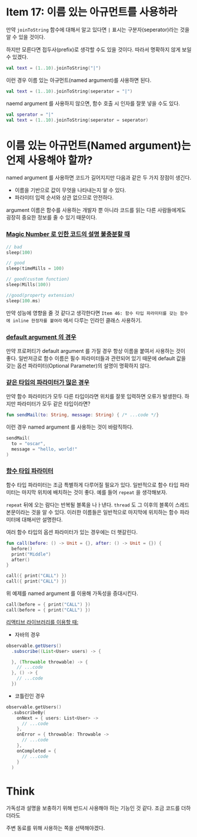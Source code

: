# Item 17: 이름 있는 아규먼트를 사용하라

만약 `joinToString` 함수에 대해서 알고 있다면 `|` 표시는 구분자(seperator)라는 것을 알 수 있을 것이다.

하지만 모른다면 접두사(prefix)로 생각할 수도 있을 것이다. 따라서 명확하지 않게 보일 수 있겠다.

```kotlin
val text = (1..10).joinToString("|")
```

이런 경우 이름 있는 아규먼트(named argument)를 사용하면 된다.

```kotlin
val text = (1..10).joinToString(seperator = "|")
```

naemd argument 를 사용하지 않으면, 함수 호출 시 인자를 잘못 넣을 수도 있다.

```kotlin
val sperator = "|"
val text = (1..10).joinToString(seperator = seperator)
```

# 이름 있는 아규먼트(Named argument)는 언제 사용해야 할까?

named argument 를 사용하면 코드가 길어지지만 다음과 같은 두 가지 장점이 생긴다.

- 이름을 기반으로 값이 무엇을 나타내는지 알 수 있다.
- 파라미터 입력 순서와 상관 없으므로 안전하다.

argument 이름은 함수를 사용하는 개발자 뿐 아니라 코드를 읽는 다른 사람들에게도 굉장히 중요한 정보를 줄 수 있기 때문이다.

### <u>Magic Number 로 인한 코드의 설명 불충분할 때</u>

```kotlin
// bad
sleep(100)

// good
sleep(timeMills = 100)

// good(custom function)
sleep(Mills(100))

//good(property extension)
sleep(100.ms)
```

만약 성능에 영향을 줄 것 같다고 생각한다면 `Item 46: 함수 타입 파라미터를 갖는 함수에 inline 한정자를 붙여라` 에서 다루는 인라인 클래스 사용하기.

### <u>default argument 의 경우</u>

만약 프로퍼티가 default argument 를 가질 경우 항상 이름을 붙여서 사용하는 것이 좋다. 일반저긍로 함수 이름은 필수 파라미터들과 관련되어 있기 때문에 default 값을 갖는 옵션 파라미터(Optional Parameter)의 설명이 명확하지 않다.

### <u>같은 타입의 파라미터가 많은 경우</u>

만약 함수 파라미터가 모두 다른 타입이라면 위치를 잘못 입력하면 오류가 발생한다. 하지만 파라미터가 모두 같은 타입이라면?

```kotlin
fun sendMail(to: String, message: String) { /* ...code */}
```

이런 경우 named argument 를 사용하는 것이 바람직하다.

```kotlin
sendMail(
  to = "oscar",
  message = "hello, world!"
)
```

### <u>함수 타입 파라미터</u>

함수 타입 파라미터는 조금 특별하게 다루어질 필요가 있다. 일반적으로 함수 타입 파라미터는 마지막 위치에 배치하는 것이 좋다. 예를 들어 `repeat` 을 생각해보자.

`repeat` 뒤에 오는 람다는 반복될 블록을 나ㅏ낸다. `thread` 도 그 이후의 블록이 스레드 본문이라는 것을 알 수 있다. 이러한 이름들은 일반적으로 마지막에 위치하는 함수 파라미터에 대해서만 설명한다.

여러 함수 타입의 옵션 파라미터가 있는 경우에는 더 햇갈린다.

```kotlin
fun call(before: () -> Unit = {}, after: () -> Unit = {}) {
  before()
  print("Middle")
  after()
}

call({ print("CALL") })
call({ print("CALL") })
```

위 예제를 named argument 를 이용해 가독성을 증대시킨다.

```kotlin
call(before = { print("CALL") })
call(before = { print("CALL") })
```

<u>리액티브 라이브러리를 이용할 때:</u>

- 자바의 경우

```java
observable.getUsers()
  .subscribe((List<User> users) -> {

  }, (Throwable throwable) -> {
    // ...code
  }, () -> {
    // ...code
  })
```

- 코틀린인 경우

```kotlin
observable.getUsers()
  .subscribeBy(
    onNext = { users: List<User> -> 
      // ...code
    },
    onError = { throwable: Throwable ->
      // ...code
    },
    onCompleted = {
      // ...code
    }
  )
```

# Think

가독성과 설명을 보충하기 위해 반드시 사용해야 하는 기능인 것 같다. 조금 코드를 더하더라도

주변 동료를 위해 사용하는 쪽을 선택해야겠다.